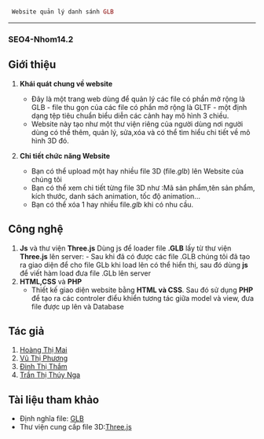 # 
```php
 Website quản lý danh sánh GLB
 ```
------------
### SEO4-Nhom14.2

## Giới thiệu

1. **Khái quát chung về website**

    * Đây là một trang web dùng để quản lý các file có phần mở rộng là GLB - file thu gọn của các file có phần mở rộng là GLTF - một định dạng tệp tiêu chuẩn biểu diễn các cảnh hay mô hình 3 chiều.
    * Website này tạo như một thư viện riêng của người dùng nơi người dùng có thể thêm, quản lý, sửa,xóa và có thể tìm hiểu chi tiết về mô hình 3D đó.

2. **Chi tiết chức năng Website**

    * Bạn có thể upload một hay nhiều file 3D (file.*glb*) lên Website của chúng tôi
    * Bạn có thể xem chi tiết từng file 3D như :Mã sản phẩm,tên sản phẩm, kích thước, danh sách animation, tốc độ animation...
    * Bạn có thể xóa 1 hay nhiều file.*glb* khi có nhu cầu.

## Công nghệ 

1. **Js** và thư viện **Three.js**
    Dùng js để loader file **.GLB** lấy từ thư viện **Three.js** lên server:
        - Sau khi đã có được các file .GLB chúng tôi đã tạo ra giao diện để cho file GLb khi load lên có thể hiển thị, sau đó dùng **js** để viết hàm load đưa file .GLb lên server
2. **HTML,CSS** và **PHP**
    - Thiết kế giao diện website bằng **HTML và CSS**. Sau đó sử dụng **PHP** để tạo ra các controler điểu khiển tương tác giữa model và view, đưa file được up lên và Database

## Tác giả

1. [Hoàng Thị Mai](https://github.com/kaioz11)
2. [Vũ Thị Phương](https://github.com/phuongvu0909)
3. [Đinh Thị Thắm](https://github.com/rubik18)
4. [Trần Thị Thúy Nga](https://github.com/thuynga2705)

## Tài liệu tham khảo

- Định nghĩa file: [GLB](https://f4vnn.com/tep-glb-la-gi.html)
- Thư viện cung cấp file 3D:[Three.js](https://threejs.org/)


